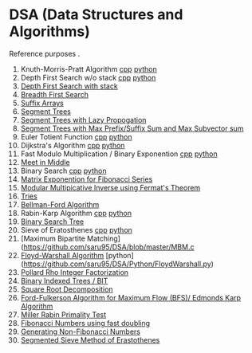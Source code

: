 # DSA (Data Structures and Algorithms)
Reference purposes . 

1. Knuth-Morris-Pratt Algorithm [cpp](https://github.com/saru95/DSA/blob/master/KMP.cpp) [python](https://github.com/saru95/DSA/blob/master/Python/KMP.py)
2. Depth First Search w/o stack [cpp](https://github.com/saru95/DSA/blob/master/DFS.cpp) [python](https://github/com/saru95/DSA/blob/master/Python/DFS.py)
3. [Depth First Search with stack](https://github.com/saru95/DSA/blob/master/DFSS.cpp)
4. [Breadth First Search ](https://github.com/saru95/DSA/blob/master/BFS.cpp)
5. [Suffix Arrays](https://github.com/saru95/DSA/blob/master/SuffixArray.cpp)
6. [Segment Trees](https://github.com/saru95/DSA/blob/master/SegmentTrees.cpp)
7. [Segment Trees with Lazy Propogation](https://github.com/saru95/DSA/blob/master/SegmentTreesLazy.cpp)
8. [Segment Trees with Max Prefix/Suffix Sum and Max Subvector sum](https://github.com/saru95/DSA/blob/master/SEGTREE.cpp)
9. Euler Totient Function [cpp](https://github.com/saru95/DSA/blob/master/EulerTotient.cpp) [python](https://github.com/saru95/DSA/blob/master/Python/EulerTotient.py)
10. Dijkstra's Algorithm [cpp](https://github.com/saru95/DSA/blob/master/Djikstras.cpp) [python](https://github.com/saru95/DSA/blob/master/Python/dijkstra.py)
11. Fast Modulo Multiplication / Binary Exponention [cpp](https://github.com/saru95/DSA/blob/master/Fmm.cpp) [python](https://github.com/saru95/DSA/blob/master/Python/Fmm.py)
12. [Meet in Middle](https://github.com/saru95/DSA/blob/master/Mim.cpp)
13. Binary Search [cpp](https://github.com/saru95/DSA/blob/master/BinarySearch.cpp) [python](https://github.com/saru95/DSA/blob/master/Python/BinarySearch.py)
14. [Matrix Exponention for Fibonacci Series](https://github.com/saru95/DSA/blob/master/Me.cpp)
15. [Modular Multipicative Inverse using Fermat's Theorem](https://github.com/saru95/DSA/blob/master/Mmi.cpp)
16. [Tries](https://github.com/saru95/DSA/blob/master/Tries.cpp)
17. [Bellman-Ford Algorithm](https://github.com/saru95/DSA/blob/master/BellmanFord.cpp)
18. Rabin-Karp Algorithm [cpp](https://github.com/saru95/DSA/blob/master/RabinKarp.cpp) [python](https://github.com/saru95/DSA/blob/master/Python/RabinKarp.py)
19. [Binary Search Tree](https://github.com/saru95/DSA/blob/master/BST.cpp)
20. Sieve of Eratosthenes [cpp](https://github.com/saru95/DSA/blob/master/SEPrime.cpp) [python](https://github.com/saru95/DSA/blob/master/Python/SEPrime.py)
21. [Maximum Bipartite Matching](https://github.com/saru95/DSA/blob/master/MBM.c
22. [Floyd-Warshall Algorithm](https://github.com/saru95/DSA/blob/master/FWA.cpp) [python] (https://github.com/saru95/DSA/Python/FloydWarshall.py)
23. [Pollard Rho Integer Factorization](https://github.com/saru95/DSA/blob/master/PRB.cpp)
24. [Binary Indexed Trees / BIT](https://github.com/saru95/DSA/blob/master/BIT.cpp)
25. [Square Root Decomposition](https://github.com/saru95/DSA/blob/master/SRD.cpp)
26. [Ford-Fulkerson Algorithm for Maximum Flow (BFS)/ Edmonds Karp Algorithm](https://github.com/saru95/DSA/blob/master/FFA.cpp)
27. [Miller Rabin Primality Test](https://github.com/saru95/DSA/blob/master/MRPT.cpp)
28. [Fibonacci Numbers using fast doubling](https://github.com/saru95/DSA/blob/master/Fourier-Doubling.py)
29. [Generating Non-Fibonacci Numbers](https://github.com/saru95/DSA/blob/master/NonFibo.cpp)
30. [Segmented Sieve Method of Erastothenes](https://github.com/saru95/DSA/blob/master/SS.cpp)
